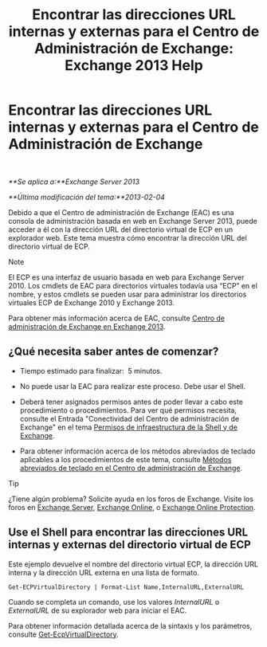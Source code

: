 ﻿---
title: 'Encontrar las direcciones URL internas y externas para el Centro de Administración de Exchange: Exchange 2013 Help'
TOCTitle: Encontrar las direcciones URL internas y externas para el Centro de Administración de Exchange
ms:assetid: 3ddb30ff-a405-4b9d-8d77-2d7a3a5ab8fa
ms:mtpsurl: https://technet.microsoft.com/es-es/library/JJ680108(v=EXCHG.150)
ms:contentKeyID: 49895590
ms.date: 04/23/2018
mtps_version: v=EXCHG.150
ms.translationtype: HT
---

# Encontrar las direcciones URL internas y externas para el Centro de Administración de Exchange

 

_**Se aplica a:**Exchange Server 2013_

_**Última modificación del tema:**2013-02-04_

Debido a que el Centro de administración de Exchange (EAC) es una consola de administración basada en web en Exchange Server 2013, puede acceder a él con la dirección URL del directorio virtual de ECP en un explorador web. Este tema muestra cómo encontrar la dirección URL del directorio virtual de ECP.


> [!NOTE]
> El ECP es una interfaz de usuario basada en web para Exchange Server 2010. Los cmdlets de EAC para directorios virtuales todavía usa “ECP” en el nombre, y estos cmdlets se pueden usar para administrar los directorios virtuales ECP de Exchange 2010 y Exchange&nbsp;2013.



Para obtener más información acerca de EAC, consulte [Centro de administración de Exchange en Exchange 2013](exchange-admin-center-in-exchange-2013-exchange-2013-help.md).

## ¿Qué necesita saber antes de comenzar?

  - Tiempo estimado para finalizar:  5 minutos.

  - No puede usar la EAC para realizar este proceso. Debe usar el Shell.

  - Deberá tener asignados permisos antes de poder llevar a cabo este procedimiento o procedimientos. Para ver qué permisos necesita, consulte el Entrada "Conectividad del Centro de administración de Exchange" en el tema [Permisos de infraestructura de la Shell y de Exchange](exchange-and-shell-infrastructure-permissions-exchange-2013-help.md).

  - Para obtener información acerca de los métodos abreviados de teclado aplicables a los procedimientos de este tema, consulte [Métodos abreviados de teclado en el Centro de administración de Exchange](keyboard-shortcuts-in-the-exchange-admin-center-exchange-online-protection-help.md).


> [!TIP]
> ¿Tiene algún problema? Solicite ayuda en los foros de Exchange. Visite los foros en <A href="https://go.microsoft.com/fwlink/p/?linkid=60612">Exchange Server</A>, <A href="https://go.microsoft.com/fwlink/p/?linkid=267542">Exchange Online</A>, o <A href="https://go.microsoft.com/fwlink/p/?linkid=285351">Exchange Online Protection</A>.



## Use el Shell para encontrar las direcciones URL internas y externas del directorio virtual de ECP

Este ejemplo devuelve el nombre del directorio virtual ECP, la dirección URL interna y la dirección URL externa en una lista de formato.

    Get-ECPVirtualDirectory | Format-List Name,InternalURL,ExternalURL

Cuando se completa un comando, use los valores *InternalURL* o *ExternalURL* de su explorador web para iniciar el EAC.

Para obtener información detallada acerca de la sintaxis y los parámetros, consulte [Get-EcpVirtualDirectory](https://technet.microsoft.com/es-es/library/dd351058\(v=exchg.150\)).

